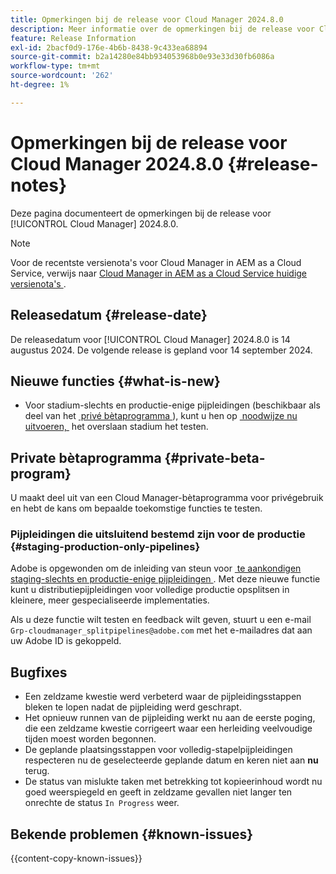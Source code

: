```yaml
---
title: Opmerkingen bij de release voor Cloud Manager 2024.8.0
description: Meer informatie over de opmerkingen bij de release voor Cloud Manager 2024.8.0.
feature: Release Information
exl-id: 2bacf0d9-176e-4b6b-8438-9c433ea68894
source-git-commit: b2a14280e84bb934053968b0e93e33d30fb6086a
workflow-type: tm+mt
source-wordcount: '262'
ht-degree: 1%

---
```


# Opmerkingen bij de release voor Cloud Manager 2024.8.0 {#release-notes}

Deze pagina documenteert de opmerkingen bij de release voor [!UICONTROL Cloud Manager] 2024.8.0.

>[!NOTE]
>
>Voor de recentste versienota&#39;s voor Cloud Manager in AEM as a Cloud Service, verwijs naar [&#x200B; Cloud Manager in AEM as a Cloud Service huidige versienota&#39;s &#x200B;](https://experienceleague.adobe.com/nl/docs/experience-manager-cloud-service/content/release-notes/cloud-manager/current).

## Releasedatum {#release-date}

De releasedatum voor [!UICONTROL Cloud Manager] 2024.8.0 is 14 augustus 2024. De volgende release is gepland voor 14 september 2024.

## Nieuwe functies {#what-is-new}

* Voor stadium-slechts en productie-enige pijpleidingen (beschikbaar als deel van het [&#x200B; privé bètaprogramma &#x200B;](#staging-production-only-pipelines)), kunt u hen op [&#x200B; noodwijze nu uitvoeren, &#x200B;](/help/using/stage-prod-only.md#emergency-mode) het overslaan stadium het testen.

## Private bètaprogramma {#private-beta-program}

U maakt deel uit van een Cloud Manager-bètaprogramma voor privégebruik en hebt de kans om bepaalde toekomstige functies te testen.

### Pijpleidingen die uitsluitend bestemd zijn voor de productie {#staging-production-only-pipelines}

Adobe is opgewonden om de inleiding van steun voor [&#x200B; te aankondigen staging-slechts en productie-enige pijpleidingen &#x200B;](/help/using/stage-prod-only.md). Met deze nieuwe functie kunt u distributiepijpleidingen voor volledige productie opsplitsen in kleinere, meer gespecialiseerde implementaties.

Als u deze functie wilt testen en feedback wilt geven, stuurt u een e-mail `Grp-cloudmanager_splitpipelines@adobe.com` met het e-mailadres dat aan uw Adobe ID is gekoppeld.

## Bugfixes

* Een zeldzame kwestie werd verbeterd waar de pijpleidingsstappen bleken te lopen nadat de pijpleiding werd geschrapt.
* Het opnieuw runnen van de pijpleiding werkt nu aan de eerste poging, die een zeldzame kwestie corrigeert waar een herleiding veelvoudige tijden moest worden begonnen.
* De geplande plaatsingsstappen voor volledig-stapelpijpleidingen respecteren nu de geselecteerde geplande datum en keren niet aan **nu** terug.
* De status van mislukte taken met betrekking tot kopieerinhoud wordt nu goed weerspiegeld en geeft in zeldzame gevallen niet langer ten onrechte de status `In Progress` weer.

## Bekende problemen {#known-issues}

{{content-copy-known-issues}}
